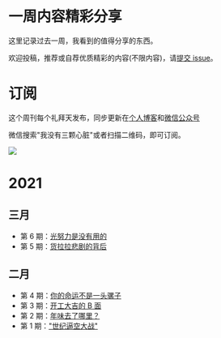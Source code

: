 # 一周内容精彩分享

这里记录过去一周，我看到的值得分享的东西。

欢迎投稿，推荐或自荐优质精彩的内容(不限内容)，请[提交 issue](https://github.com/wmyskxz/weekly/issues)。

# 订阅

这个周刊每个礼拜天发布，同步更新在[个人博客](https://www.wmyskxz.com/)和[微信公众号](https://weixin.sogou.com/weixin?type=1&s_from=input&query=wmyskxz&ie=utf8&_sug_=n&_sug_type_=&w=01019900&sut=1861&sst0=1612590375262&lkt=8%2C1612590373961%2C1612590375161)

微信搜索"我没有三颗心脏"或者扫描二维码，即可订阅。

![](https://cdn.jsdelivr.net/gh/wmyskxz/BlogImage02/2021-2-6/1612590449967-image.png)

# 2021

## 三月
- 第 6 期：[光努力是没有用的](https://github.com/wmyskxz/weekly/blob/main/doc/issue-6.md)
- 第 5 期：[货拉拉悲剧的背后](https://github.com/wmyskxz/weekly/blob/main/doc/issue-5.md)

## 二月

- 第 4 期：[你的命运不是一头骡子](https://github.com/wmyskxz/weekly/blob/main/doc/issue-4.md)
- 第 3 期：[开工大吉的 B 面](https://github.com/wmyskxz/weekly/blob/main/doc/issue-3.md)
- 第 2 期：[年味去了哪里？](https://github.com/wmyskxz/weekly/blob/main/doc/issue-2.md)
- 第 1 期：["世纪逼空大战"](https://github.com/wmyskxz/weekly/blob/main/doc/issue-1.md)
